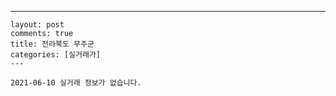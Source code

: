 ---
    layout: post
    comments: true
    title: 전라북도 무주군
    categories: [실거래가]
    ---

    2021-06-10 실거래 정보가 없습니다.

    